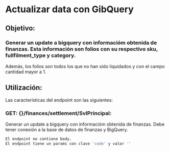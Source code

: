 # Actualizar data con GibQuery

## Objetivo:

### Generar un update a bigquery con informacióm obtenida de finanzas. Esta información son folios con su respectivo sku, fullfilment_type y category.
Además, los folios son todos los que no han sido liquidados y con el campo cantidad mayor a 1.

## Utilización:

Las características del endpoint son las siguientes:

### GET: {}/finances/settlement/SvlPrincipal:

Generar un update a bigquery con informacióm obtenida de finanzas.
Debe tener conexión a la base de datos de finanzas y BigQuery.
```sh
El endpoint no contiene body.
El endpoint tiene un params con clave 'code' y valor ''
```